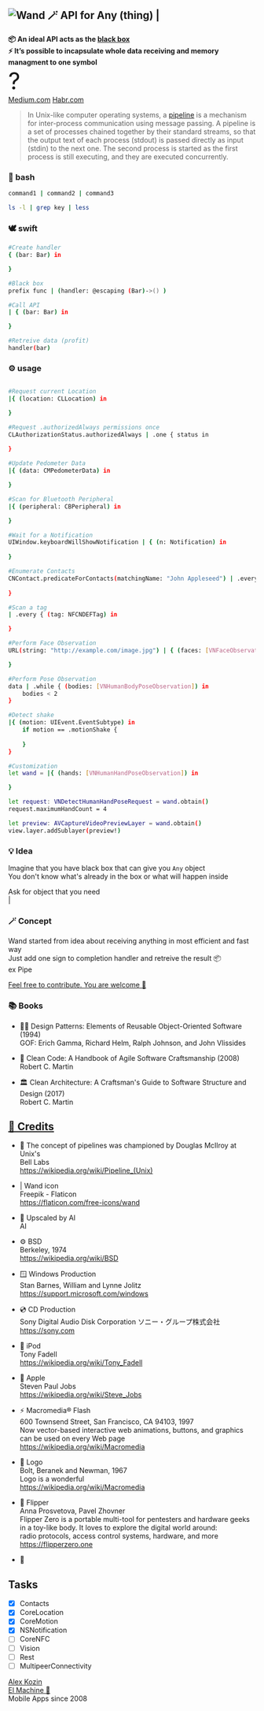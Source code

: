 
## ![Wand 🪄](https://github.com/El-Machine/Wand/raw/main/App/Assets.xcassets/AppIcon.appiconset/magic-wand-transformed-20.png) API for Any (thing) |
**📦 An ideal API acts as the [black box](https://wikipedia.org/wiki/Blackbox)**  
**⚡️ It’s possible to incapsulate whole data receiving and memory managment to one symbol**  
<font size=42>  ?</font>   
[Medium.com](https://medium.com/@al.kozin/universal-api-7ddc67bb0aa5)
[Habr.com](https://habr.com/ru/post/674010/)
  
>In Unix-like computer operating systems, a [pipeline](https://wikipedia.org/wiki/Pipeline_(Unix)) is a mechanism for inter-process communication using message passing. A pipeline is a set of processes chained together by their standard streams, so that the output text of each process (stdout) is passed directly as input (stdin) to the next one. The second process is started as the first process is still executing, and they are executed concurrently.
### 💬 bash
```bash
command1 | command2 | command3

ls -l | grep key | less
```

### 🕊️ swift
```bash
#Create handler  
{ (bar: Bar) in

}

```

```bash
#Black box
prefix func | (handler: @escaping (Bar)->() )

#Call API
| { (bar: Bar) in

}

```

```bash
#Retreive data (profit)
handler(bar)

``` 

### ⚙️ usage

```bash

#Request current Location
|{ (location: CLLocation) in 

}

#Request .authorizedAlways permissions once
CLAuthorizationStatus.authorizedAlways | .one { status in
            
}

#Update Pedometer Data
|{ (data: CMPedometerData) in 

}

#Scan for Bluetooth Peripheral
|{ (peripheral: CBPeripheral) in 

}

#Wait for a Notification
UIWindow.keyboardWillShowNotification | { (n: Notification) in
            
}

#Enumerate Contacts
CNContact.predicateForContacts(matchingName: "John Appleseed") | .every { (contact: CNContact) in
                        
}

#Scan a tag
| .every { (tag: NFCNDEFTag) in

}

#Perform Face Observation
URL(string: "http://example.com/image.jpg") | { (faces: [VNFaceObservation]) in

}

#Perform Pose Observation
data | .while { (bodies: [VNHumanBodyPoseObservation]) in
    bodies < 2
}

#Detect shake
|{ (motion: UIEvent.EventSubtype) in
    if motion == .motionShake {
                
    }
}

```

```bash
#Customization
let wand = |{ (hands: [VNHumanHandPoseObservation]) in

}

let request: VNDetectHumanHandPoseRequest = wand.obtain()
request.maximumHandCount = 4

let preview: AVCaptureVideoPreviewLayer = wand.obtain()
view.layer.addSublayer(preview!)
```

### 💡 Idea
  Imagine that you have black box that can give you ```Any``` object   
  You don't know what's already in the box or what will happen inside   
      
  Ask for object that you need   
  |

### 🪄 Сoncept

Wand started from idea about receiving anything in most efficient and fast way   
Just add one sign to completion handler and retreive the result 📦   
ex Pipe 

[Feel free to contribute. You are welcome 🔬](https://github.com/El-Machine/Wand/graphs/contributors)

### 📚 Books

- 🧑‍💻  Design Patterns: Elements of Reusable Object-Oriented Software (1994)   
    GOF: Erich Gamma, Richard Helm, Ralph Johnson, and John Vlissides

- 🧼  Clean Code: A Handbook of Agile Software Craftsmanship (2008)   
    Robert C. Martin 

- 🏛️  Clean Architecture: A Craftsman's Guide to Software Structure and Design (2017)   
    Robert C. Martin 

## [🤝 Credits](https://github.com/El-Machine/Wand/blob/main/CONTRIB.TXT)

- 🔔  The concept of pipelines was championed by Douglas McIlroy at Unix's   
    Bell Labs   
    https://wikipedia.org/wiki/Pipeline_(Unix)

- |   Wand icon   
    Freepik - Flaticon   
    https://flaticon.com/free-icons/wand

- 🤖  Upscaled by AI   
    AI

- ⚙️  BSD   
    Berkeley, 1974   
    https://wikipedia.org/wiki/BSD

- 🪟  Windows Production   
    Stan Barnes, William and Lynne Jolitz   
    https://support.microsoft.com/windows

- 💿  CD Production   
    Sony Digital Audio Disk Corporation ソニー・グループ株式会社   
    https://sony.com

- 📱  iPod   
    Tony Fadell   
    https://wikipedia.org/wiki/Tony_Fadell

- 🍏  Apple   
    Steven Paul Jobs   
    https://wikipedia.org/wiki/Steve_Jobs

- ⚡️  Macromedia® Flash   
    600 Townsend Street, San Francisco, CA 94103, 1997   
    Now vector-based interactive web animations, buttons, and graphics   
    can be used on every Web page   
    https://wikipedia.org/wiki/Macromedia

- 🐢  Logo   
    Bolt, Beranek and Newman, 1967   
    Logo is a wonderful   
    https://wikipedia.org/wiki/Macromedia

- 🐬  Flipper   
    Anna Prosvetova, Pavel Zhovner   
    Flipper Zero is a portable multi-tool for pentesters and hardware geeks   
    in a toy-like body. It loves to explore the digital world around:   
    radio protocols, access control systems, hardware, and more   
    https://flipperzero.one

- 🤝


## Tasks

- [x] Contacts
- [x] CoreLocation
- [x] CoreMotion
- [x] NSNotification
- [ ] CoreNFC
- [ ] Vision
- [ ] Rest
- [ ] MultipeerConnectivity

[Alex Kozin](mailto:al@el-machine.com)  
[El Machine 🤖](https://el-machine.com)  
Mobile Apps since 2008
